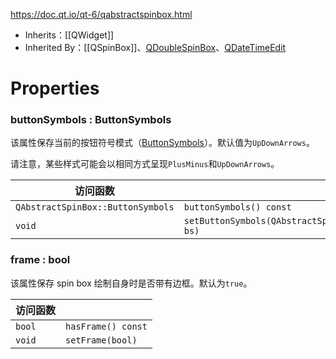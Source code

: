 https://doc.qt.io/qt-6/qabstractspinbox.html

- Inherits：[[QWidget]]
- Inherited By：[[QSpinBox]]、[QDoubleSpinBox](https://doc.qt.io/qt-6/qdoublespinbox.html)、[QDateTimeEdit](https://doc.qt.io/qt-6/qdatetimeedit.html)

# Properties

### buttonSymbols : ButtonSymbols

该属性保存当前的按钮符号模式（[ButtonSymbols](https://doc.qt.io/qt-6/qabstractspinbox.html#ButtonSymbols-enum)）。默认值为`UpDownArrows`。

请注意，某些样式可能会以相同方式呈现`PlusMinus`和`UpDownArrows`。

| 访问函数                              |                                                        |
| --------------------------------- | ------------------------------------------------------ |
| `QAbstractSpinBox::ButtonSymbols` | `buttonSymbols() const`                                |
| `void`                            | `setButtonSymbols(QAbstractSpinBox::ButtonSymbols bs)` |

### frame : bool

该属性保存 spin box 绘制自身时是否带有边框。默认为`true`。

| 访问函数   |                    |
| ------ | ------------------ |
| `bool` | `hasFrame() const` |
| `void` | `setFrame(bool)`   |






